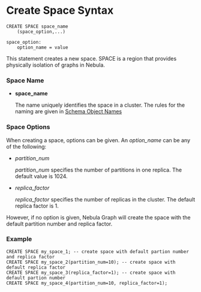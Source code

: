 # Create Space Syntax

```
CREATE SPACE space_name
    (space_option,...)

space_option:
    option_name = value
```

This statement creates a new space. SPACE is a region that provides physically isolation of graphs in Nebula.

### Space Name

* **space_name**

    The name uniquely identifies the space in a cluster. The rules for the naming are given in [Schema Object Names](../../3.language-structure/schema-object-names.md)

### Space Options

When creating a space, options can be given. An _option_name_ can be any of the following:
* _partition_num_

    _partition_num_ specifies the number of partitions in one replica. The default value is 1024. 

* _replica_factor_

    _replica_factor_ specifies the number of replicas in the cluster. The default replica factor is 1.

However, if no option is given, Nebula Graph will create the space with the default partition number and replica factor.

### Example

```
CREATE SPACE my_space_1; -- create space with default partion number and replica factor
CREATE SPACE my_space_2(partition_num=10); -- create space with default replica factor
CREATE SPACE my_space_3(replica_factor=1); -- create space with default partion number
CREATE SPACE my_space_4(partition_num=10, replica_factor=1);
```

